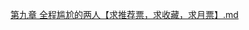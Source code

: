 [第九章 全程尴尬的两人【求推荐票，求收藏，求月票】.md](https://github.com/auto-bot-ty/qidian-chapterReview/blob/master/output/1027498517/%E7%AC%AC%E4%B9%9D%E7%AB%A0%20%E5%85%A8%E7%A8%8B%E5%B0%B4%E5%B0%AC%E7%9A%84%E4%B8%A4%E4%BA%BA%E3%80%90%E6%B1%82%E6%8E%A8%E8%8D%90%E7%A5%A8%EF%BC%8C%E6%B1%82%E6%94%B6%E8%97%8F%EF%BC%8C%E6%B1%82%E6%9C%88%E7%A5%A8%E3%80%91.md)<br>
